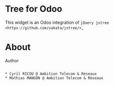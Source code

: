 Tree for Odoo
========

This widget is an Odoo integration of `jQuery jstree <https://github.com/vakata/jstree/>`_


About
=====
Author
~~~~~~

* Cyril RICOU @ Ambition Telecom & Réseaux
* Mathias MANGON @ Ambition Telecom & Réseaux
